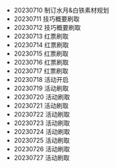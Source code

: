 - 20230710 制订水月&白铁素材规划
- 20230711 技巧概要刷取
- 20230712 技巧概要刷取
- 20230713 红票刷取
- 20230714 红票刷取
- 20230715 红票刷取
- 20230716 红票刷取
- 20230717 红票刷取
- 20230718 活动开启
- 20230719 活动刷取
- 20230720 活动刷取
- 20230721 活动刷取
- 20230722 活动刷取
- 20230723 活动刷取
- 20230724 活动刷取
- 20230725 活动刷取
- 20230726 活动刷取
- 20230727 活动刷取
